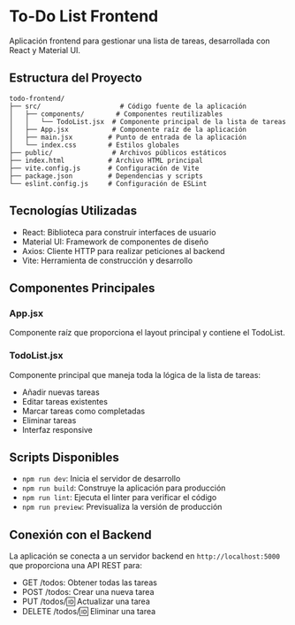 # To-Do List Frontend

Aplicación frontend para gestionar una lista de tareas, desarrollada con React y Material UI.

## Estructura del Proyecto

```
todo-frontend/
├── src/                    # Código fuente de la aplicación
│   ├── components/        # Componentes reutilizables
│   │   └── TodoList.jsx  # Componente principal de la lista de tareas
│   ├── App.jsx           # Componente raíz de la aplicación
│   ├── main.jsx         # Punto de entrada de la aplicación
│   └── index.css        # Estilos globales
├── public/               # Archivos públicos estáticos
├── index.html           # Archivo HTML principal
├── vite.config.js       # Configuración de Vite
├── package.json         # Dependencias y scripts
└── eslint.config.js     # Configuración de ESLint
```

## Tecnologías Utilizadas

- React: Biblioteca para construir interfaces de usuario
- Material UI: Framework de componentes de diseño
- Axios: Cliente HTTP para realizar peticiones al backend
- Vite: Herramienta de construcción y desarrollo

## Componentes Principales

### App.jsx

Componente raíz que proporciona el layout principal y contiene el TodoList.

### TodoList.jsx

Componente principal que maneja toda la lógica de la lista de tareas:

- Añadir nuevas tareas
- Editar tareas existentes
- Marcar tareas como completadas
- Eliminar tareas
- Interfaz responsive

## Scripts Disponibles

- `npm run dev`: Inicia el servidor de desarrollo
- `npm run build`: Construye la aplicación para producción
- `npm run lint`: Ejecuta el linter para verificar el código
- `npm run preview`: Previsualiza la versión de producción

## Conexión con el Backend

La aplicación se conecta a un servidor backend en `http://localhost:5000` que proporciona una API REST para:

- GET /todos: Obtener todas las tareas
- POST /todos: Crear una nueva tarea
- PUT /todos/:id: Actualizar una tarea
- DELETE /todos/:id: Eliminar una tarea
